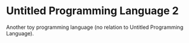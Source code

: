 # Untitled Programming Language 2

Another toy programming language (no relation to Untitled Programming Language).

